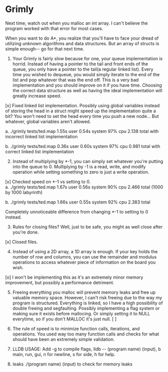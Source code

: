 # Grimly

Next time, watch out when you malloc an int array. I can't believe the program worked with that error for most cases.

When you want to do A*, you realize that you'll have to face your dread of utilizing unknown algorithms and data structures. But an array of structs is simple enough-- go for that next time. 

1. Your Grimly is fairly slow because for one, your queue implementation is horrid. Instead of having a pointer to the tail and front ends of the queue, you only have a pointer to the tail(a regular linked list). Every time you wished to dequeue, you would simply iterate to the end of the list and pop whatever that was the end off. This is a very bad implementation and you should improve on it if you have time. Choosing the correct data structure as well as having the ideal implementation will greatly increase speed. 

[x] Fixed linked list implementation. Possibly using global variables instead of storing the head in a struct might speed up the implementation quite a bit? You won't need to set the head every time you push a new node... But whatever, global variables aren't allowed.

a. ./grimly tests/ted.map  1.55s user 0.54s system 97% cpu 2.138 total with incorrect linked list implementation

b. ./grimly tests/ted.map  0.36s user 0.60s system 97% cpu 0.981 total with correct linked list implementation

2. Instead of multiplying by *-1, you can simply set whatever you're putting into the queue to 0. Multiplying by -1 is a read, write, and modify operation while setting something to zero is just a write operation. 

[x] Checked speed on *-1 vs setting to 0.  
a. ./grimly tests/ted.map  1.67s user 0.56s system 90% cpu 2.466 total (1000 by 1000 labyrinth)

b. ./grimly tests/ted.map  1.66s user 0.55s system 92% cpu 2.383 total

Completely unnoticeable difference from changing *-1 to setting to 0 instead.


3. Rules for closing files? Well, just to be safe, you might as well close after you're done. 

[x] Closed files.

4. Instead of using a 2D array, a 1D array is enough. If your key holds the number of row and columns, you can use the remainder and modulus operations to access whatever piece of information on the board you wish. 

[o] I won't be implementing this as it's an extremely minor memory improvement, but possibly a performance detriment. 

5. Freeing everything you malloc will prevent memory leaks and free up valuable memory space. However, I can't risk freeing due to the way my program is structured. Everything is linked, so I have a high possibility of double freeing and segfaulting.
Possibly implementing a flag system or making sure it exists before mallocing. Or simply setting it to NULL everytime, so if you don't MALLOC it's just null. 
[ ] 

6. The rule of speed is to minimize function calls, iterations, and operations. You used way too many function calls and checks for what should have been an extremely simple validation. 

7. LLDB USAGE: Add -g to compile flags, lldb -- (program name) (input), b main, run, gui, n for newline, s for side, h for help. 

8. leaks ./(program name) (input) to check for memory leaks
